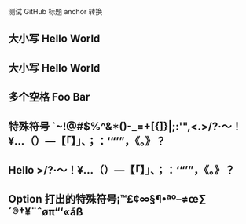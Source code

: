 测试 GitHub 标题 anchor 转换

## 大小写 Hello World

## 大小写 Hello World

## 多个空格     Foo   Bar

## 特殊符号 \`~!@#$%^&\*()-\_=+[{]}\|;:'",<.>/?·～！¥…（）—【「】」、；：‘“’”，《。》？

## Hello >/?·～！¥…（）—【「】」、；：‘“’”，《。》？

## Option 打出的特殊符号¡™£¢∞§¶•ªº–≠œ∑´®†¥¨ˆøπ“‘«åß
